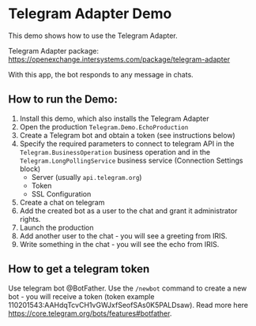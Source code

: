 # Telegram Adapter Demo

This demo shows how to use the Telegram Adapter.

Telegram Adapter package: https://openexchange.intersystems.com/package/telegram-adapter

With this app, the bot responds to any message in chats.

## How to run the Demo:

1. Install this demo, which also installs the Telegram Adapter
2. Open the production `Telegram.Demo.EchoProduction`
3. Create a Telegram bot and obtain a token (see instructions below)
4. Specify the required parameters to connect to telegram API in the `Telegram.BusinessOperation` business operation and in the `Telegram.LongPollingService` business service (Connection Settings block)
   * Server (usually `api.telegram.org`)
   * Token
   * SSL Configuration
5. Create a chat on telegram
6. Add the created bot as a user to the chat and grant it administrator rights.
7. Launch the production
8. Add another user to the chat - you will see a greeting from IRIS.
9. Write something in the chat - you will see the echo from IRIS.

## How to get a telegram token

Use telegram bot @BotFather. Use the `/newbot` command to create a new bot - you will receive a token (token example 110201543:AAHdqTcvCH1vGWJxfSeofSAs0K5PALDsaw). Read more here https://core.telegram.org/bots/features#botfather.

